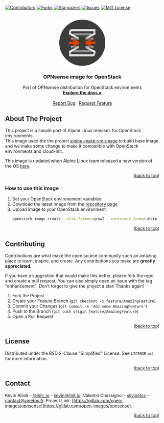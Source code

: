 <div id="top"></div>

<!-- PROJECT SHIELDS -->
[![Contributors][contributors-shield]][contributors-url]
[![Forks][forks-shield]][forks-url]
[![Stargazers][stars-shield]][stars-url]
[![Issues][issues-shield]][issues-url]
[![MIT License][license-shield]][license-url]


<!-- PROJECT LOGO -->
<br />
<div align="center">
  <a href="[https://gitlab.com/open-images/opnsense](https://gitlab.com/open-images/opnsense)">
    <img src="images/logo.png" alt="Logo" width="150">
  </a>

<h3 align="center">OPNsense image for OpenStack</h3>

  <p align="center">
    Port of OPNsense distribution for OpenStack environments
    <br />
    <a href="https://gitlab.com/open-images/opnsense"><strong>Explore the docs »</strong></a>
    <br />
    <br />
    <a href="https://gitlab.com/open-images/opnsense/issues">Report Bug</a>
    ·
    <a href="https://gitlab.com/open-images/opnsense/issues">Request Feature</a>
  </p>
</div>

<!-- ABOUT THE PROJECT -->
## About The Project

This project is a simple port of Alpine Linux releases for OpenStack environments.  
This image used the the project [alpine-make-vm-image](https://gitlab.com/alpinelinux/alpine-make-vm-image "alpine-make-vm-image project") to build base image and we make some change to make it compatible with OpenStack environments and cloud-init.  

This image is updated when Alpine Linux team released a new version of the OS [here](https://alpinelinux.org/releases/ "Alpine linux Release Inventory").


<p align="right">(<a href="#top">back to top</a>)</p>

### How to use this image

1. Set your OpenStack environement variables
2. Download the latest image from the [repository page](https://s3.openimages.cloud/opnsense-image/index.html "Images Repository")
3. Upload image to your OpenStack environment
   ```sh
   openstack image create --disk-format=qcow2 --container-format=bare --file alpine-<VERSION>-x86_64.qcow2  'Alpine <VERSION>'
   ```

<p align="right">(<a href="#top">back to top</a>)</p>

<!-- CONTRIBUTING -->
## Contributing

Contributions are what make the open source community such an amazing place to learn, inspire, and create. Any contributions you make are **greatly appreciated**.

If you have a suggestion that would make this better, please fork the repo and create a pull request. You can also simply open an issue with the tag "enhancement".
Don't forget to give the project a star! Thanks again!

1. Fork the Project
2. Create your Feature Branch (`git checkout -b feature/AmazingFeature`)
3. Commit your Changes (`git commit -m 'Add some AmazingFeature'`)
4. Push to the Branch (`git push origin feature/AmazingFeature`)
5. Open a Pull Request

<p align="right">(<a href="#top">back to top</a>)</p>



<!-- LICENSE -->
## License

Distributed under the BSD 2-Clause "Simplified" License. See `LICENSE.md` for more information.

<p align="right">(<a href="#top">back to top</a>)</p>



<!-- CONTACT -->
## Contact

Kevin Allioli - [@linit_io](https://twitter.com/linit_io) - kevin@linit.io. 
Valentin Chassignol - [@vinetos](https://twitter.com/vinetos) - contact@vinetos.fr. 
Project Link: [https://gitlab.com/open-images/opnsense](https://gitlab.com/open-images/opnsense). 

<p align="right">(<a href="#top">back to top</a>)</p>


<!-- MARKDOWN LINKS & IMAGES -->
<!-- https://www.markdownguide.org/basic-syntax/#reference-style-links -->
[contributors-shield]: https://img.shields.io/gitlab/contributors/open-images/opnsense.svg?style=for-the-badge
[contributors-url]: https://gitlab.com/linitio/openstack-alpine-image/graphs/contributors
[forks-shield]: https://img.shields.io/gitlab/forks/open-images/opnsense.svg?style=for-the-badge
[forks-url]: https://gitlab.com/linitio/openstack-alpine-image/network/members
[stars-shield]: https://img.shields.io/gitlab/stars/open-images/opnsense.svg?style=for-the-badge
[stars-url]: https://gitlab.com/linitio/openstack-alpine-image/stargazers
[issues-shield]: https://img.shields.io/gitlab/issues/open/open-images/opnsense.svg?style=for-the-badge
[issues-url]: https://gitlab.com/linitio/openstack-alpine-image/issues
[license-shield]: https://img.shields.io/gitlab/license/open-images/opnsense.svg?style=for-the-badge
[license-url]: https://gitlab.com/linitio/openstack-alpine-image/blob/master/LICENSE.md